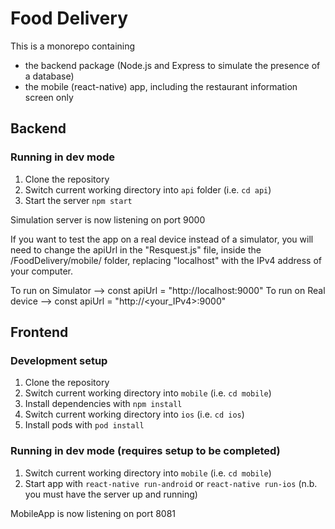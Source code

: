 # Food Delivery
This is a monorepo containing
* the backend package (Node.js and Express to simulate the presence of a database)
* the mobile (react-native) app, including the restaurant information screen only

## Backend
### Running in dev mode
1. Clone the repository
2. Switch current working directory into `api` folder (i.e. `cd api`)
3. Start the server `npm start`

Simulation server is now listening on port 9000

If you want to test the app on a real device instead of a simulator, you will need to change the apiUrl in the "Resquest.js" file, inside the /FoodDelivery/mobile/ folder, replacing "localhost" with the IPv4 address of your computer.

To run on Simulator --> const apiUrl = "http://localhost:9000"
To run on Real device --> const apiUrl = "http://<your_IPv4>:9000"


## Frontend
### Development setup
1. Clone the repository
2. Switch current working directory into `mobile` (i.e. `cd mobile`)
3. Install dependencies with `npm install`
4. Switch current working directory into `ios` (i.e. `cd ios`)
5. Install pods with `pod install`

### Running in dev mode (requires setup to be completed)
1. Switch current working directory into `mobile` (i.e. `cd mobile`)
2. Start app with `react-native run-android` or `react-native run-ios` (n.b. you must have the server up and running)

MobileApp is now listening on port 8081
